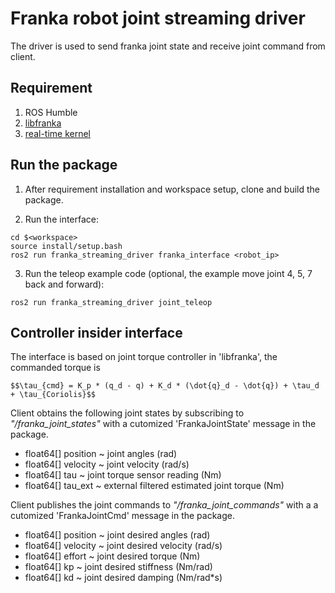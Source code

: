 # Franka robot joint streaming driver
The driver is used to send franka joint state and receive joint command from client.

## Requirement
1. ROS Humble
2. [libfranka](https://github.com/frankaemika/libfranka)
3. [real-time kernel](https://frankaemika.github.io/docs/installation_linux.html#setting-up-the-real-time-kernel)

## Run the package
1. After requirement installation and workspace setup, clone and build the package.

2. Run the interface:
```
cd $<workspace>
source install/setup.bash
ros2 run franka_streaming_driver franka_interface <robot_ip>
```

3. Run the teleop example code (optional, the example move joint 4, 5, 7 back and forward):
```
ros2 run franka_streaming_driver joint_teleop
```

## Controller insider interface
The interface is based on joint torque controller in 'libfranka', the commanded torque is
```
$$\tau_{cmd} = K_p * (q_d - q) + K_d * (\dot{q}_d - \dot{q}) + \tau_d + \tau_{Coriolis}$$
```

Client obtains the following joint states by subscribing to *"/franka_joint_states"* with a cutomized 'FrankaJointState' message in the package.
- float64[] position ~ joint angles (rad)
- float64[] velocity ~ joint velocity (rad/s)
- float64[] tau ~ joint torque sensor reading (Nm)
- float64[] tau_ext ~ external filtered estimated joint torque (Nm)

Client publishes the joint commands to *"/franka_joint_commands"* with a a cutomized 'FrankaJointCmd' message in the package.
- float64[] position ~ joint desired angles (rad)
- float64[] velocity ~ joint desired velocity (rad/s)
- float64[] effort ~ joint desired torque (Nm)
- float64[] kp ~ joint desired stiffness (Nm/rad)
- float64[] kd ~ joint desired damping (Nm/rad*s)
